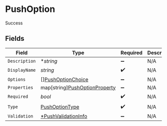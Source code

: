 # PushOption

Success


## Fields

| Field                                                                      | Type                                                                       | Required                                                                   | Description                                                                |
| -------------------------------------------------------------------------- | -------------------------------------------------------------------------- | -------------------------------------------------------------------------- | -------------------------------------------------------------------------- |
| `Description`                                                              | **string*                                                                  | :heavy_minus_sign:                                                         | N/A                                                                        |
| `DisplayName`                                                              | *string*                                                                   | :heavy_check_mark:                                                         | N/A                                                                        |
| `Options`                                                                  | [][PushOptionChoice](../../models/shared/pushoptionchoice.md)              | :heavy_minus_sign:                                                         | N/A                                                                        |
| `Properties`                                                               | map[string][PushOptionProperty](../../models/shared/pushoptionproperty.md) | :heavy_minus_sign:                                                         | N/A                                                                        |
| `Required`                                                                 | *bool*                                                                     | :heavy_check_mark:                                                         | N/A                                                                        |
| `Type`                                                                     | [PushOptionType](../../models/shared/pushoptiontype.md)                    | :heavy_check_mark:                                                         | N/A                                                                        |
| `Validation`                                                               | [*PushValidationInfo](../../models/shared/pushvalidationinfo.md)           | :heavy_minus_sign:                                                         | N/A                                                                        |